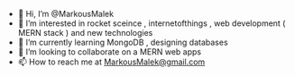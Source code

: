 - 👋 Hi, I’m @MarkousMalek
- 👀 I’m interested in rocket sceince , internetofthings , web development ( MERN stack ) and new technologies
- 🌱 I’m currently learning MongoDB , designing databases 
- 💞️ I’m looking to collaborate on a MERN web apps 
- 📫 How to reach me at MarkousMalek@gmail.com

<!---
MarkousMalek/MarkousMalek is a ✨ special ✨ repository because its `README.md` (this file) appears on your GitHub profile.
You can click the Preview link to take a look at your changes.
--->

